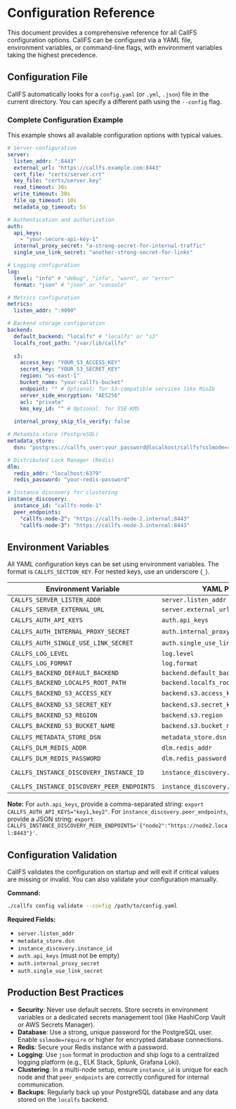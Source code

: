 # Configuration Reference

This document provides a comprehensive reference for all CallFS configuration options. CallFS can be configured via a YAML file, environment variables, or command-line flags, with environment variables taking the highest precedence.

## Configuration File

CallFS automatically looks for a `config.yaml` (or `.yml`, `.json`) file in the current directory. You can specify a different path using the `--config` flag.

### Complete Configuration Example

This example shows all available configuration options with typical values.

```yaml
# Server configuration
server:
  listen_addr: ":8443"
  external_url: "https://callfs.example.com:8443"
  cert_file: "certs/server.crt"
  key_file: "certs/server.key"
  read_timeout: 30s
  write_timeout: 30s
  file_op_timeout: 10s
  metadata_op_timeout: 5s

# Authentication and authorization
auth:
  api_keys:
    - "your-secure-api-key-1"
  internal_proxy_secret: "a-strong-secret-for-internal-traffic"
  single_use_link_secret: "another-strong-secret-for-links"

# Logging configuration
log:
  level: "info" # "debug", "info", "warn", or "error"
  format: "json" # "json" or "console"

# Metrics configuration
metrics:
  listen_addr: ":9090"

# Backend storage configuration
backend:
  default_backend: "localfs" # "localfs" or "s3"
  localfs_root_path: "/var/lib/callfs"
  
  s3:
    access_key: "YOUR_S3_ACCESS_KEY"
    secret_key: "YOUR_S3_SECRET_KEY"
    region: "us-east-1"
    bucket_name: "your-callfs-bucket"
    endpoint: "" # Optional: for S3-compatible services like MinIO
    server_side_encryption: "AES256"
    acl: "private"
    kms_key_id: "" # Optional: for SSE-KMS
  
  internal_proxy_skip_tls_verify: false

# Metadata store (PostgreSQL)
metadata_store:
  dsn: "postgres://callfs_user:your_password@localhost/callfs?sslmode=require"

# Distributed Lock Manager (Redis)
dlm:
  redis_addr: "localhost:6379"
  redis_password: "your-redis-password"

# Instance discovery for clustering
instance_discovery:
  instance_id: "callfs-node-1"
  peer_endpoints:
    "callfs-node-2": "https://callfs-node-2.internal:8443"
    "callfs-node-3": "https://callfs-node-3.internal:8443"
```

## Environment Variables

All YAML configuration keys can be set using environment variables. The format is `CALLFS_SECTION_KEY`. For nested keys, use an underscore (`_`).

| Environment Variable                          | YAML Path                                | Default Value         |
| --------------------------------------------- | ---------------------------------------- | --------------------- |
| `CALLFS_SERVER_LISTEN_ADDR`                   | `server.listen_addr`                     | `:8443`               |
| `CALLFS_SERVER_EXTERNAL_URL`                  | `server.external_url`                    | `localhost:8443`      |
| `CALLFS_AUTH_API_KEYS`                        | `auth.api_keys`                          | (none)                |
| `CALLFS_AUTH_INTERNAL_PROXY_SECRET`           | `auth.internal_proxy_secret`             | (none)                |
| `CALLFS_AUTH_SINGLE_USE_LINK_SECRET`          | `auth.single_use_link_secret`            | (none)                |
| `CALLFS_LOG_LEVEL`                            | `log.level`                              | `info`                |
| `CALLFS_LOG_FORMAT`                           | `log.format`                             | `json`                |
| `CALLFS_BACKEND_DEFAULT_BACKEND`              | `backend.default_backend`                | `localfs`             |
| `CALLFS_BACKEND_LOCALFS_ROOT_PATH`            | `backend.localfs_root_path`              | `/var/lib/callfs`     |
| `CALLFS_BACKEND_S3_ACCESS_KEY`                | `backend.s3.access_key`                  | (none)                |
| `CALLFS_BACKEND_S3_SECRET_KEY`                | `backend.s3.secret_key`                  | (none)                |
| `CALLFS_BACKEND_S3_REGION`                    | `backend.s3.region`                      | `us-east-1`           |
| `CALLFS_BACKEND_S3_BUCKET_NAME`               | `backend.s3.bucket_name`                 | (none)                |
| `CALLFS_METADATA_STORE_DSN`                   | `metadata_store.dsn`                     | (none)                |
| `CALLFS_DLM_REDIS_ADDR`                       | `dlm.redis_addr`                         | `localhost:6379`      |
| `CALLFS_DLM_REDIS_PASSWORD`                   | `dlm.redis_password`                     | (none)                |
| `CALLFS_INSTANCE_DISCOVERY_INSTANCE_ID`       | `instance_discovery.instance_id`         | `callfs-instance-1`   |
| `CALLFS_INSTANCE_DISCOVERY_PEER_ENDPOINTS`    | `instance_discovery.peer_endpoints`      | (none)                |

**Note:** For `auth.api_keys`, provide a comma-separated string: `export CALLFS_AUTH_API_KEYS="key1,key2"`. For `instance_discovery.peer_endpoints`, provide a JSON string: `export CALLFS_INSTANCE_DISCOVERY_PEER_ENDPOINTS='{"node2":"https://node2.local:8443"}'`.

## Configuration Validation

CallFS validates the configuration on startup and will exit if critical values are missing or invalid. You can also validate your configuration manually.

**Command:**
```bash
./callfs config validate --config /path/to/config.yaml
```

**Required Fields:**
- `server.listen_addr`
- `metadata_store.dsn`
- `instance_discovery.instance_id`
- `auth.api_keys` (must not be empty)
- `auth.internal_proxy_secret`
- `auth.single_use_link_secret`

## Production Best Practices

- **Security**: Never use default secrets. Store secrets in environment variables or a dedicated secrets management tool (like HashiCorp Vault or AWS Secrets Manager).
- **Database**: Use a strong, unique password for the PostgreSQL user. Enable `sslmode=require` or higher for encrypted database connections.
- **Redis**: Secure your Redis instance with a password.
- **Logging**: Use `json` format in production and ship logs to a centralized logging platform (e.g., ELK Stack, Splunk, Grafana Loki).
- **Clustering**: In a multi-node setup, ensure `instance_id` is unique for each node and that `peer_endpoints` are correctly configured for internal communication.
- **Backups**: Regularly back up your PostgreSQL database and any data stored on the `localfs` backend.
